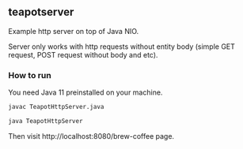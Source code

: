 ## teapotserver

Example http server on top of Java NIO.

Server only works with http requests without entity body (simple GET request, POST request without body and etc).

### How to run

You need Java 11 preinstalled on your machine.

```bash
javac TeapotHttpServer.java
```

```bash
java TeapotHttpServer
```

Then visit http://localhost:8080/brew-coffee page.
